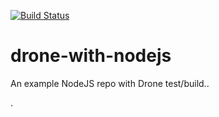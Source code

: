 
[![Build Status](https://cloud.drone.io/api/badges/luisredda/drone-with-nodejs/status.svg)](https://cloud.drone.io/luisredda/drone-with-nodejs)

# drone-with-nodejs
An example NodeJS repo with Drone test/build..

.
